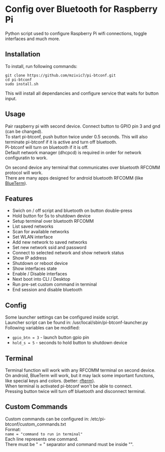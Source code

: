 # Config over Bluetooth for Raspberry Pi
Python script used to configure Raspberry Pi wifi connections, toggle interfaces and much more.

## Installation
To install, run following commands:
```
git clone https://github.com/mzivic7/pi-btconf.git
cd pi-btconf
sudo install.sh
```
This will install all dependancies and configure service that waits for button input.

## Usage
Pair raspberry pi with second device.
Connect button to GPIO pin 3 and gnd (can be changed).  
To start pi-btconf, push button twice under 0.5 seconds. This will also terminate pi-btconf if it is active and turn off bluetooth.  
Pi-btconf will turn on bluetooth if it is off.  
Default network manager (dhcpcd) is required in order for network configuratin to work.  

On second device any terminal that communicates over bluetooth RFCOMM protocol will work.  
There are many apps designed for android bluetooth RFCOMM (like [BlueTerm](https://play.google.com/store/apps/details?id=es.pymasde.blueterm)).

## Features
 - Swich on / off script and bluetooth on button double-press
 - Hold button for 5s to shutdown device
 - Setup terminal over bluetooth RFCOMM
 - List saved networks
 - Scan for available networks
 - Set WLAN interface
 - Add new network to saved networks
 - Set new network ssid and password
 - Connect to selected network and show network status
 - Show IP address
 - Shutdown or reboot device
 - Show interfaces state
 - Enable / Disable interfaces
 - Next boot into CLI / Desktop
 - Run pre-set custom command in terminal
 - End session and disable bluetooth

## Config
Some launcher settings can be configured inside script.  
Launcher script can be found in: /usr/local/sbin/pi-btconf-launcher.py  
Following variables can be modified:
- `gpio_btn = 3`   - launch button gpio pin
- `hold_s = 5`   - seconds to hold button to shutdown device

## Terminal

Terminal function will work with any RFCOMM terminal on second device. 
On android, BlueTerm will work, but it may lack some important functons, like special keys and colors. (better: [rfterm](https://github.com/hxxr/rfterm)).  
When terminal is activated pi-btconf won't be able to connect.  
Pressing button twice will turn off bluetooth and disconnect terminal.

## Custom Commands
Custom commands can be configured in: /etc/pi-btconf/custom_commands.txt  
Format:  
`name = "command to run in terminal"`  
Each line represents one command.  
There must be " = " separator and command must be inside "".
